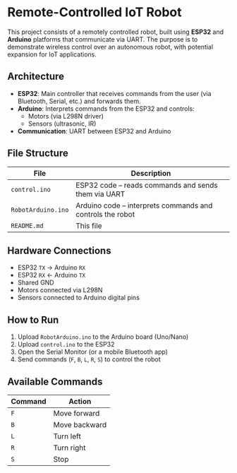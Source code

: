 # Remote-Controlled IoT Robot

This project consists of a remotely controlled robot, built using **ESP32** and **Arduino** platforms that communicate via UART. The purpose is to demonstrate wireless control over an autonomous robot, with potential expansion for IoT applications.

## Architecture

- **ESP32**: Main controller that receives commands from the user (via Bluetooth, Serial, etc.) and forwards them.
- **Arduino**: Interprets commands from the ESP32 and controls:
  - Motors (via L298N driver)
  - Sensors (ultrasonic, IR)
- **Communication**: UART between ESP32 and Arduino

## File Structure

| File               | Description                                                |
|--------------------|------------------------------------------------------------|
| `control.ino`      | ESP32 code – reads commands and sends them via UART        |
| `RobotArduino.ino` | Arduino code – interprets commands and controls the robot  |
| `README.md`        | This file                                                  |

## Hardware Connections

- ESP32 `TX` → Arduino `RX`  
- ESP32 `RX` ← Arduino `TX`  
- Shared GND  
- Motors connected via L298N  
- Sensors connected to Arduino digital pins

## How to Run

1. Upload `RobotArduino.ino` to the Arduino board (Uno/Nano)
2. Upload `control.ino` to the ESP32
3. Open the Serial Monitor (or a mobile Bluetooth app)
4. Send commands (`F`, `B`, `L`, `R`, `S`) to control the robot

## Available Commands

| Command | Action        |
|---------|---------------|
| `F`     | Move forward  |
| `B`     | Move backward |
| `L`     | Turn left     |
| `R`     | Turn right    |
| `S`     | Stop          |
